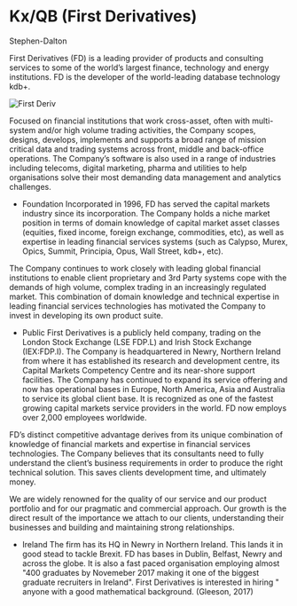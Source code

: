 Kx/QB (First Derivatives)
==============================
Stephen-Dalton 

First Derivatives (FD) is a leading provider of products and consulting services to some of the world’s largest finance, technology and energy institutions. FD is the developer of the world-leading database technology kdb+.

![First Deriv](https://github.com/ULStats/MA4128Assessment-2018/blob/master/First%20derivatives.png)




Focused on financial institutions that work cross-asset, often with multi-system and/or high volume trading activities, the Company scopes, designs, develops, implements and supports a broad range of mission critical data and trading systems across front, middle and back-office operations. The Company’s software is also used in a range of industries including telecoms, digital marketing, pharma and utilities to help organisations solve their most demanding data management and analytics challenges.

* Foundation
Incorporated in 1996, FD has served the capital markets industry since its incorporation. The Company holds a niche market position in terms of domain knowledge of capital market asset classes (equities, fixed income, foreign exchange, commodities, etc), as well as expertise in leading financial services systems (such as Calypso, Murex, Opics, Summit, Principia, Opus, Wall Street, kdb+, etc). 

The Company continues to work closely with leading global financial institutions to enable client proprietary and 3rd Party systems cope with the demands of high volume, complex trading in an increasingly regulated market. This combination of domain knowledge and technical expertise in leading financial services technologies has motivated the Company to invest in developing its own product suite.

* Public
First Derivatives is a publicly held company, trading on the London Stock Exchange (LSE FDP.L) and Irish Stock Exchange (IEX:FDP.I). The Company is headquartered in Newry, Northern Ireland from where it has established its research and development centre, its Capital Markets Competency Centre and its near-shore support facilities. The Company has continued to expand its service offering and now has operational bases in Europe, North America, Asia and Australia to service its global client base. It is recognized as one of the fastest growing capital markets service providers in the world. FD now employs over 2,000 employees worldwide.

FD’s distinct competitive advantage derives from its unique combination of knowledge of financial markets and expertise in financial services technologies. The Company believes that its consultants need to fully understand the client’s business requirements in order to produce the right technical solution. This saves clients development time, and ultimately money.

We are widely renowned for the quality of our service and our product portfolio and for our pragmatic and commercial approach. Our growth is the direct result of the importance we attach to our clients, understanding their businesses and building and maintaining strong relationships.

* Ireland
The firm has its HQ in Newry in Northern Ireland. This lands it in good stead to tackle Brexit. FD has bases in Dublin, Belfast, Newry and across the globe. It is also a fast paced organisation employing almost "400 graduates by Novemeber 2017 making it one of the biggest graduate recruiters in Ireland". First Derivatives is interested in hiring " anyone with a good mathematical background. (Gleeson, 2017)


